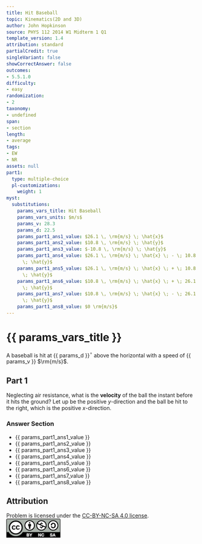 ```yaml
---
title: Hit Baseball
topic: Kinematics(2D and 3D)
author: John Hopkinson
source: PHYS 112 2014 W1 Midterm 1 Q1
template_version: 1.4
attribution: standard
partialCredit: true
singleVariant: false
showCorrectAnswer: false
outcomes:
- 5.5.1.0
difficulty:
- easy
randomization:
- 2
taxonomy:
- undefined
span:
- section
length:
- average
tags:
- EW
- NR
assets: null
part1:
  type: multiple-choice
  pl-customizations:
    weight: 1
myst:
  substitutions:
    params_vars_title: Hit Baseball
    params_vars_units: $m/s$
    params_v: 28.3
    params_d: 22.5
    params_part1_ans1_value: $26.1 \, \rm{m/s} \; \hat{x}$
    params_part1_ans2_value: $10.8 \, \rm{m/s} \; \hat{y}$
    params_part1_ans3_value: $-10.8 \, \rm{m/s} \; \hat{y}$
    params_part1_ans4_value: $26.1 \, \rm{m/s} \; \hat{x} \; - \; 10.8 \, \rm{m/s}
      \; \hat{y}$
    params_part1_ans5_value: $26.1 \, \rm{m/s} \; \hat{x} \; + \; 10.8 \, \rm{m/s}
      \; \hat{y}$
    params_part1_ans6_value: $10.8 \, \rm{m/s} \; \hat{x} \; + \; 26.1 \, \rm{m/s}
      \; \hat{y}$
    params_part1_ans7_value: $10.8 \, \rm{m/s} \; \hat{x} \; - \; 26.1 \, \rm{m/s}
      \; \hat{y}$
    params_part1_ans8_value: $0 \rm{m/s}$
---
```

# {{ params_vars_title }}
A baseball is hit at {{ params_d }}$^\circ$ above the horizontal with a speed of {{ params_v }} $\rm{m/s}$.

## Part 1

Neglecting air resistance, what is the **velocity** of the ball the instant before it hits the ground? Let up be the positive $y$-direction and the ball be hit to the right, which is the positive $x$-direction.

### Answer Section

- {{ params_part1_ans1_value }}
- {{ params_part1_ans2_value }}
- {{ params_part1_ans3_value }}
- {{ params_part1_ans4_value }}
- {{ params_part1_ans5_value }}
- {{ params_part1_ans6_value }}
- {{ params_part1_ans7_value }}
- {{ params_part1_ans8_value }}

## Attribution

Problem is licensed under the [CC-BY-NC-SA 4.0 license](https://creativecommons.org/licenses/by-nc-sa/4.0/).<br> ![The Creative Commons 4.0 license requiring attribution-BY, non-commercial-NC, and share-alike-SA license.](https://raw.githubusercontent.com/firasm/bits/master/by-nc-sa.png)